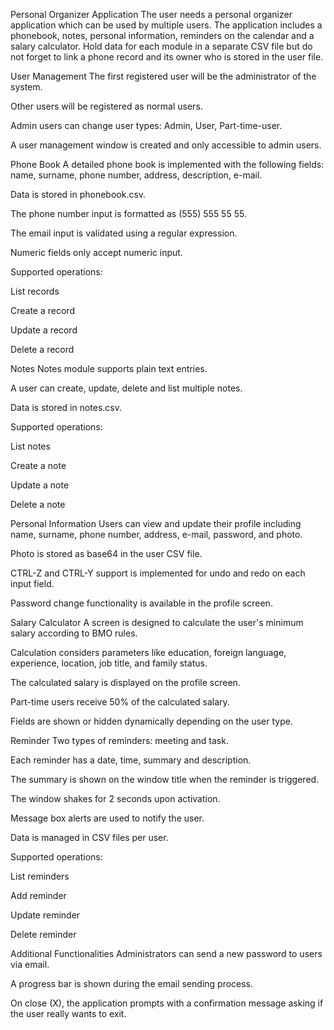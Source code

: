 Personal Organizer Application
The user needs a personal organizer application which can be used by multiple users. The application includes a phonebook, notes, personal information, reminders on the calendar and a salary calculator. Hold data for each module in a separate CSV file but do not forget to link a phone record and its owner who is stored in the user file.

User Management
The first registered user will be the administrator of the system.

Other users will be registered as normal users.

Admin users can change user types: Admin, User, Part-time-user.

A user management window is created and only accessible to admin users.

Phone Book
A detailed phone book is implemented with the following fields: name, surname, phone number, address, description, e-mail.

Data is stored in phonebook.csv.

The phone number input is formatted as (555) 555 55 55.

The email input is validated using a regular expression.

Numeric fields only accept numeric input.

Supported operations:

List records

Create a record

Update a record

Delete a record

Notes
Notes module supports plain text entries.

A user can create, update, delete and list multiple notes.

Data is stored in notes.csv.

Supported operations:

List notes

Create a note

Update a note

Delete a note

Personal Information
Users can view and update their profile including name, surname, phone number, address, e-mail, password, and photo.

Photo is stored as base64 in the user CSV file.

CTRL-Z and CTRL-Y support is implemented for undo and redo on each input field.

Password change functionality is available in the profile screen.

Salary Calculator
A screen is designed to calculate the user's minimum salary according to BMO rules.

Calculation considers parameters like education, foreign language, experience, location, job title, and family status.

The calculated salary is displayed on the profile screen.

Part-time users receive 50% of the calculated salary.

Fields are shown or hidden dynamically depending on the user type.

Reminder
Two types of reminders: meeting and task.

Each reminder has a date, time, summary and description.

The summary is shown on the window title when the reminder is triggered.

The window shakes for 2 seconds upon activation.

Message box alerts are used to notify the user.

Data is managed in CSV files per user.

Supported operations:

List reminders

Add reminder

Update reminder

Delete reminder

Additional Functionalities
Administrators can send a new password to users via email.

A progress bar is shown during the email sending process.

On close (X), the application prompts with a confirmation message asking if the user really wants to exit.
